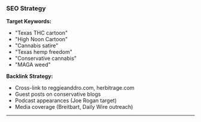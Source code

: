 ### SEO Strategy

**Target Keywords:**

- "Texas THC cartoon"
- "High Noon Cartoon"
- "Cannabis satire"
- "Texas hemp freedom"
- "Conservative cannabis"
- "MAGA weed"

**Backlink Strategy:**

- Cross-link to reggieanddro.com, herbitrage.com
- Guest posts on conservative blogs
- Podcast appearances (Joe Rogan target)
- Media coverage (Breitbart, Daily Wire outreach)

---
